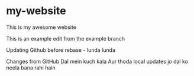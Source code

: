 # my-website

This is my awesome website

This is an example edit from the example branch

Updating Github before rebase - lunda lunda

Changes from GitHub
Dal mein kuch kala
Aur thoda local updates jo dal ko neela bana rahi hain